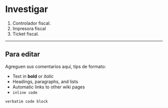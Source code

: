# Investigar #

  1. Controlador fiscal.
  1. Impresora fiscal
  1. Ticket fiscal.


---


## Para editar ##

Agreguen sus comentarios aquí, tips de formato:
  * Text in **bold** or _italic_
  * Headings, paragraphs, and lists
  * Automatic links to other wiki pages
  * `inline code`

```
verbatim code block
```